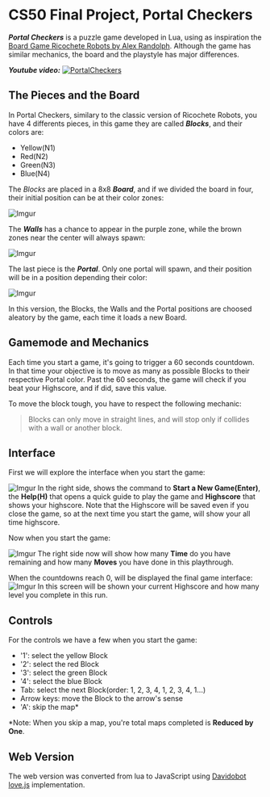 # CS50 Final Project, Portal Checkers

**_Portal Checkers_** is a puzzle game developed in Lua, using as inspiration the [Board Game Ricochete Robots by Alex Randolph](https://en.wikipedia.org/wiki/Ricochet_Robot). Although the game has similar mechanics, the board and the playstyle has major differences.

**_Youtube video:_**
[![PortalCheckers](http://img.youtube.com/vi/51W2z2NXbVI/0.jpg)](http://www.youtube.com/watch?v=51W2z2NXbVI "Video Title")

## The Pieces and the Board

In Portal Checkers, similary to the classic version of Ricochete Robots, you have 4 differents pieces, in this game they are called **_Blocks_**, and their colors are:
- Yellow(N1)
- Red(N2)
- Green(N3)
- Blue(N4)

The _Blocks_ are placed in a 8x8 **_Board_**, and if we divided the board in four, their initial position can be at their color zones:

![Imgur](https://i.imgur.com/qE0BHge.png)

The **_Walls_** has a chance to appear in the purple zone, while the brown zones near the center will always spawn:

![Imgur](https://i.imgur.com/lGzh0qa.png)

The last piece is the **_Portal_**. Only one portal will spawn, and their position will be in a position depending their color:

![Imgur](https://i.imgur.com/ZHNREVI.png)

In this version, the Blocks, the Walls and the Portal positions are choosed aleatory by the game, each time it loads a new Board.

## Gamemode and Mechanics

Each time you start a game, it's going to trigger a 60 seconds countdown. In that time your objective is to move as many as possible Blocks to their respective Portal color. Past the 60 seconds, the game will check if you beat your Highscore, and if did, save this value.

To move the block tough, you have to respect the following mechanic:
> Blocks can only move in straight lines, and will stop only if collides with a wall or another block.

## Interface

First we will explore the interface when you start the game:

![Imgur](https://i.imgur.com/sJ48P3K.png)
In the right side, shows the command to **__Start a New Game(Enter)__**, the **__Help(H)__** that opens a quick guide to play the game and **__Highscore__** that shows your highscore. Note that the Highscore will be saved even if you close the game, so at the next time you start the game, will show your all time highscore.

Now when you start the game:

![Imgur](https://i.imgur.com/TIkRBVY.png)
The right side now will show how many **__Time__** do you have remaining and how many **__Moves__** you have done in this playthrough.

When the countdowns reach 0, will be displayed the final game interface:
![Imgur](https://i.imgur.com/jATIH7i.png)
In this screen will be shown your current Highscore and how many level you complete in this run.

## Controls

For the controls we have a few when you start the game:

* '1': select the yellow Block
* '2': select the red Block
* '3': select the green Block
* '4': select the blue Block
* Tab: select the next Block(order: 1, 2, 3, 4, 1, 2, 3, 4, 1...)
* Arrow keys: move the Block to the arrow's sense
* 'A': skip the map*

*Note: When you skip a map, you're total maps completed is **__Reduced by One__**.

## Web Version
The web version was converted from lua to JavaScript using [Davidobot love.js](https://github.com/Davidobot/love.js) implementation. 
#